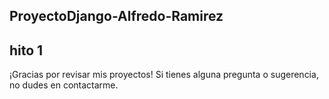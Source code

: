 ## ProyectoDjango-Alfredo-Ramirez
hito 1
---------------------------------------------------------------------------------------------------------------------------------------------
¡Gracias por revisar mis proyectos! Si tienes alguna pregunta o sugerencia, no dudes en contactarme.
